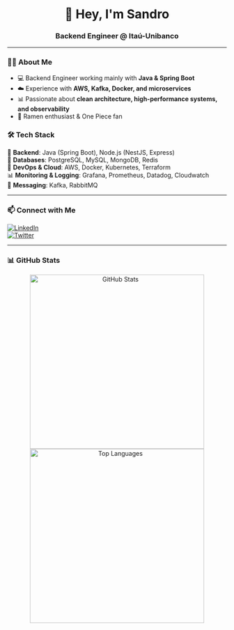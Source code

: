 <h1 align="center">👋 Hey, I'm Sandro</h1>
<h3 align="center">Backend Engineer @ Itaú-Unibanco</h3>

---

### 👨‍💻 About Me  
- 💻 Backend Engineer working mainly with **Java & Spring Boot**  
- ☁️ Experience with **AWS, Kafka, Docker, and microservices**  
- 📊 Passionate about **clean architecture, high-performance systems, and observability**  
- 🍜 Ramen enthusiast & One Piece fan  

### 🛠️ Tech Stack  
🚀 **Backend**: Java (Spring Boot), Node.js (NestJS, Express)  
💾 **Databases**: PostgreSQL, MySQL, MongoDB, Redis  
📡 **DevOps & Cloud**: AWS, Docker, Kubernetes, Terraform  
📊 **Monitoring & Logging**: Grafana, Prometheus, Datadog, Cloudwatch  
🔗 **Messaging**: Kafka, RabbitMQ  

---

### 📫 Connect with Me  
[![LinkedIn](https://img.shields.io/badge/LinkedIn-Sandro%20Caputo-blue?style=flat&logo=linkedin)](https://linkedin.com/in/scaputo88)  
[![Twitter](https://img.shields.io/badge/Twitter-@_toilet7-1DA1F2?style=flat&logo=twitter)](https://twitter.com/_toilet7)  

---

### 📊 GitHub Stats  
<p align="center">
  <img src="https://github-readme-stats.vercel.app/api?username=scaputo88&show_icons=true&theme=dark" alt="GitHub Stats" width="400"/>
  <img src="https://github-readme-stats.vercel.app/api/top-langs/?username=scaputo88&layout=compact&theme=dark" alt="Top Languages" width="400"/>
</p>

